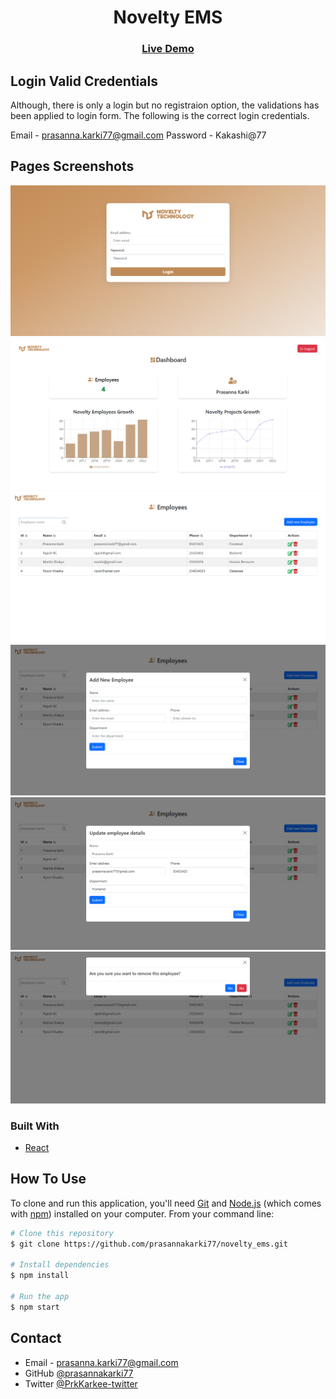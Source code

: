 <!-- Please update value in the {}  -->

<h1 align="center">Novelty EMS</h1>

<div align="center">
  <h3>
    <a href="https://noveltyems.netlify.app">
      Live Demo
    </a>
  </h3>
</div>

<!-- TABLE OF CONTENTS -->

## Login Valid Credentials

Although, there is only a login but no registraion option, the validations has been applied to login form.
The following is the correct login credentials.

Email - prasanna.karki77@gmail.com
Password - Kakashi@77

## Pages Screenshots

![screenshot](/public/screenshot1.png)
![screenshot](/public/screenshot2.png)
![screenshot](/public/screenshot3.png)
![screenshot](/public/screenshot4.png)
![screenshot](/public/screenshot5.png)
![screenshot](/public/screenshot6.png)

### Built With

<!-- This section should list any major frameworks that you built your project using. Here are a few examples.-->

- [React](https://reactjs.org/)

## How To Use

<!-- Example: -->

To clone and run this application, you'll need [Git](https://git-scm.com) and [Node.js](https://nodejs.org/en/download/) (which comes with [npm](http://npmjs.com)) installed on your computer. From your command line:

```bash
# Clone this repository
$ git clone https://github.com/prasannakarki77/novelty_ems.git

# Install dependencies
$ npm install

# Run the app
$ npm start
```

## Contact

- Email - prasanna.karki77@gmail.com
- GitHub [@prasannakarki77](https://github.com/prasannakarki77)
- Twitter [@PrkKarkee-twitter](https://twitter.com/PrkKarkee)
